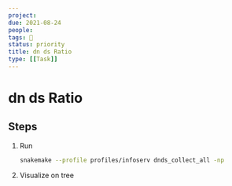 ```yaml
---
project:
due: 2021-08-24
people:
tags: 🧨
status: priority
title: dn ds Ratio
type: [[Task]]
---
```


# dn ds Ratio

## Steps

1. Run
	```bash
	snakemake --profile profiles/infoserv dnds_collect_all -np
	```
2. Visualize on tree